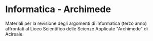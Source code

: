 # Informatica - Archimede

Materiali per la revisione degli argomenti di informatica (terzo anno) affrontati al Liceo Scientifico delle Scienze Applicate "Archimede" di Acireale.

